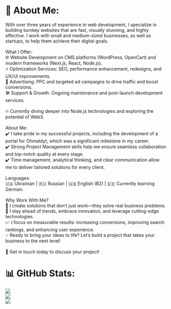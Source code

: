 # 💫 About Me:
With over three years of experience in web development, I specialize in building turnkey websites that are fast, visually stunning, and highly effective. I work with small and medium-sized businesses, as well as startups, to help them achieve their digital goals.<br><br>What I Offer:<br>🌐 Website Development on CMS platforms (WordPress, OpenCart) and modern frameworks (Next.js, React, Node.js).<br>⚡ Optimization Services: SEO, performance enhancement, redesigns, and UX/UI improvements.<br>🎯 Advertising: PPC and targeted ad campaigns to drive traffic and boost conversions.<br>🛠 Support & Growth: Ongoing maintenance and post-launch development services.<br><br>🔥 Currently diving deeper into Node.js technologies and exploring the potential of Web3.<br><br>About Me:<br>✔️ I take pride in my successful projects, including the development of a portal for Ohmatdyt, which was a significant milestone in my career.<br>✔️ Strong Project Management skills help me ensure seamless collaboration and top-notch quality at every stage.<br>✔️ Time management, analytical thinking, and clear communication allow me to deliver tailored solutions for every client.<br><br>Languages:<br>🇺🇦 Ukrainian | 🇷🇺 Russian | 🇬🇧 English (B2) | 🇩🇪 Currently learning German.<br><br>Why Work With Me?<br>🤝 I create solutions that don’t just work—they solve real business problems.<br>🧠 I stay ahead of trends, embrace innovation, and leverage cutting-edge technologies.<br>📈 I focus on measurable results: increasing conversions, improving search rankings, and enhancing user experience.<br>💡 Ready to bring your ideas to life? Let’s build a project that takes your business to the next level!<br><br>📩 Get in touch today to discuss your project!

# 📊 GitHub Stats:
![](https://github-readme-stats.vercel.app/api?username=thumb22&theme=dark&hide_border=false&include_all_commits=false&count_private=false)<br/>
![](https://github-readme-streak-stats.herokuapp.com/?user=thumb22&theme=dark&hide_border=false)<br/>
![](https://github-readme-stats.vercel.app/api/top-langs/?username=thumb22&theme=dark&hide_border=false&include_all_commits=false&count_private=false&layout=compact)
